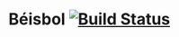 # Béisbol [![Build Status](https://travis-ci.org/akappel/beisbol.svg?branch=master)](https://travis-ci.org/akappel/beisbol)

